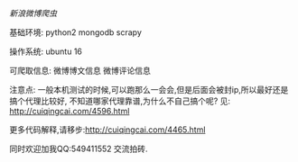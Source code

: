 *新浪微博爬虫*

基础环境:
    python2
    mongodb
    scrapy

操作系统:
    ubuntu 16

可爬取信息:
    微博博文信息
    微博评论信息

注意点:
    一般本机测试的时候,可以跑那么一会会,但是后面会被封ip,所以最好还是搞个代理比较好,
    不知道哪家代理靠谱,为什么不自己搞个呢? 
    见: http://cuiqingcai.com/4596.html  


更多代码解释,请移步:http://cuiqingcai.com/4465.html

同时欢迎加我QQ:549411552  交流拍砖.

